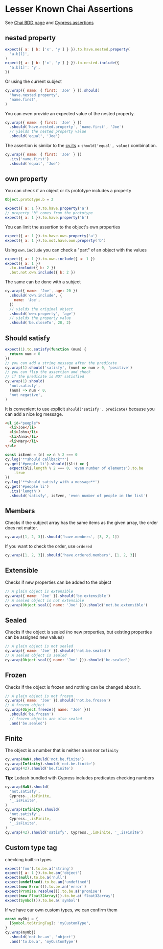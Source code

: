 # Lesser Known Chai Assertions

See [Chai BDD page](https://www.chaijs.com/api/bdd/) and [Cypress assertions](../commands/assertions.md)

## nested property

<!-- fiddle Nested property -->

```js
expect({ a: { b: ['x', 'y'] } }).to.have.nested.property(
  'a.b[1]',
)
expect({ a: { b: ['x', 'y'] } }).to.nested.include({
  'a.b[1]': 'y',
})
```

Or using the current subject

```js
cy.wrap({ name: { first: 'Joe' } }).should(
  'have.nested.property',
  'name.first',
)
```

You can even provide an expected value of the nested property.

```js
cy.wrap({ name: { first: 'Joe' } })
  .should('have.nested.property', 'name.first', 'Joe')
  // yields the nested property value
  .should('equal', 'Joe')
```

The assertion is similar to the [cy.its](https://on.cypress.io/its) + `should('equal', value)` combination.

```js
cy.wrap({ name: { first: 'Joe' } })
  .its('name.first')
  .should('equal', 'Joe')
```

<!-- fiddle-end -->

## own property

You can check if an object or its prototype includes a property

<!-- fiddle Own property -->

```js
Object.prototype.b = 2

expect({ a: 1 }).to.have.property('a')
// property "b" comes from the prototype
expect({ a: 1 }).to.have.property('b')
```

You can limit the assertion to the object's own properties

```js
expect({ a: 1 }).to.have.own.property('a')
expect({ a: 1 }).to.not.have.own.property('b')
```

Using `own.include` you can check a "part" of an object with the values

```js
expect({ a: 1 }).to.own.include({ a: 1 })
expect({ a: 1 })
  .to.include({ b: 2 })
  .but.not.own.include({ b: 2 })
```

The same can be done with a subject

```js
cy.wrap({ name: 'Joe', age: 20 })
  .should('own.include', {
    name: 'Joe',
  })
  // yields the original object
  .should('own.property', 'age')
  // yields the property value
  .should('be.closeTo', 20, 2)
```

<!-- fiddle-end -->

## Should satisfy

<!-- fiddle Satisfy -->

```js
expect(1).to.satisfy(function (num) {
  return num > 0
})
// you can add a string message after the predicate
cy.wrap(1).should('satisfy', (num) => num > 0, 'positive')
// you can flip the assertion and check
// if the predicate is NOT satisfied
cy.wrap(1).should(
  'not.satisfy',
  (num) => num < 0,
  'not negative',
)
```

It is convenient to use explicit `should('satisfy', predicate)` because you can add a nice log message.

```html
<ul id="people">
  <li>Joe</li>
  <li>John</li>
  <li>Anna</li>
  <li>Mary</li>
</ul>
```

```js
const isEven = (n) => n % 2 === 0
cy.log('**should callback**')
cy.get('#people li').should(($li) => {
  expect($li.length % 2 === 0, 'even number of elements').to.be
    .true
})
cy.log('**should satisfy with a message**')
cy.get('#people li')
  .its('length')
  .should('satisfy', isEven, 'even number of people in the list')
```

<!-- fiddle-end -->

## Members

<!-- fiddle Array members -->

Checks if the subject array has the same items as the given array, the order does not matter.

```js
cy.wrap([1, 2, 3]).should('have.members', [3, 2, 1])
```

If you want to check the order, use `ordered`

```js
cy.wrap([1, 2, 3]).should('have.ordered.members', [1, 2, 3])
```

<!-- fiddle-end -->

## Extensible

Checks if new properties can be added to the object

<!-- fiddle Extensible -->

```js
// A plain object is extensible
cy.wrap({ name: 'Joe' }).should('be.extensible')
// A sealed object is not extensible
cy.wrap(Object.seal({ name: 'Joe' })).should('not.be.extensible')
```

<!-- fiddle-end -->

## Sealed

Checks if the object is sealed (no new properties, but existing properties can be assigned new values)

<!-- fiddle Sealed -->

```js
// A plain object is not sealed
cy.wrap({ name: 'Joe' }).should('not.be.sealed')
// A sealed object is sealed
cy.wrap(Object.seal({ name: 'Joe' })).should('be.sealed')
```

<!-- fiddle-end -->

## Frozen

Checks if the object is frozen and nothing can be changed about it.

<!-- fiddle Frozen -->

```js
// A plain object is not frozen
cy.wrap({ name: 'Joe' }).should('not.be.frozen')
// A frozen object
cy.wrap(Object.freeze({ name: 'Joe' }))
  .should('be.frozen')
  // frozen objects are also sealed
  .and('be.sealed')
```

<!-- fiddle-end -->

## Finite

The object is a number that is neither a `NaN` nor `Infinity`

<!-- fiddle Finite -->

```js
cy.wrap(NaN).should('not.be.finite')
cy.wrap(Infinity).should('not.be.finite')
cy.wrap(42).should('be.finite')
```

**Tip:** Lodash bundled with Cypress includes predicates checking numbers

```js
cy.wrap(NaN).should(
  'not.satisfy',
  Cypress._.isFinite,
  '_.isFinite',
)
cy.wrap(Infinity).should(
  'not.satisfy',
  Cypress._.isFinite,
  '_.isFinite',
)
cy.wrap(42).should('satisfy', Cypress._.isFinite, '_.isFinite')
```

<!-- fiddle-end -->

## Custom type tag

<!-- fiddle Custom type tag -->

checking built-in types

```js
expect('foo').to.be.a('string')
expect({ a: 1 }).to.be.an('object')
expect(null).to.be.a('null')
expect(undefined).to.be.an('undefined')
expect(new Error()).to.be.an('error')
expect(Promise.resolve()).to.be.a('promise')
expect(new Float32Array()).to.be.a('float32array')
expect(Symbol()).to.be.a('symbol')
```

If we have our own custom types, we can confirm them

```js
const myObj = {
  [Symbol.toStringTag]: 'myCustomType',
}
cy.wrap(myObj)
  .should('not.be.an', 'object')
  .and('to.be.a', 'myCustomType')
```

<!-- fiddle-end -->
